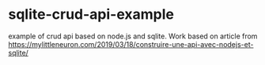 # sqlite-crud-api-example

example of crud api based on node.js and sqlite.
Work based on article from <https://mylittleneuron.com/2019/03/18/construire-une-api-avec-nodejs-et-sqlite/>
